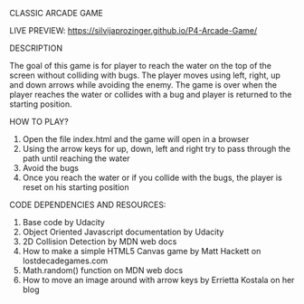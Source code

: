 CLASSIC ARCADE GAME

LIVE PREVIEW: https://silvijaprozinger.github.io/P4-Arcade-Game/

DESCRIPTION

The goal of this game is for player to reach the water on the top of the screen without colliding with bugs. The player moves using left, right,
up and down arrows while avoiding the enemy. The game is over when the player reaches the water or collides with a bug and player is returned
to the starting position.

HOW TO PLAY?

1. Open the file index.html and the game will open in a browser
2. Using the arrow keys for up, down, left and right try to pass through the path until reaching the water
3. Avoid the bugs
4. Once you reach the water or if you collide with the bugs, the player is reset on his starting position


CODE DEPENDENCIES AND RESOURCES:
1. Base code by Udacity
2. Object Oriented Javascript documentation by Udacity
3. 2D Collision Detection by MDN web docs
4. How to make a simple HTML5 Canvas game by Matt Hackett on lostdecadegames.com
5. Math.random() function on MDN web docs
6. How to move an image around with arrow keys by Errietta Kostala on her blog

